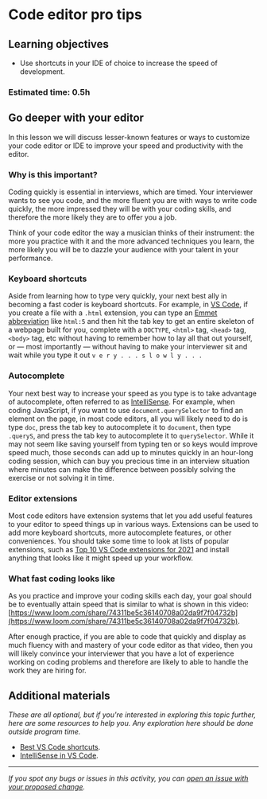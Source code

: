 # Code editor pro tips

## Learning objectives

- Use shortcuts in your IDE of choice to increase the speed of development.

### Estimated time: 0.5h

## Go deeper with your editor

In this lesson we will discuss lesser-known features or ways to customize your code editor or IDE to improve your speed and productivity with the editor.

### Why is this important?

Coding quickly is essential in interviews, which are timed. Your interviewer wants to see you code, and the more fluent you are with ways to write code quickly, the more impressed they will be with your coding skills, and therefore the more likely they are to offer you a job.

Think of your code editor the way a musician thinks of their instrument: the more you practice with it and the more advanced techniques you learn, the more likely you will be to dazzle your audience with your talent in your performance.

### Keyboard shortcuts

Aside from learning how to type very quickly, your next best ally in becoming a fast coder is keyboard shortcuts. For example, in [VS Code](https://code.visualstudio.com/), if you create a file with a `.html` extension, you can type an [Emmet abbreviation](https://docs.emmet.io/abbreviations/) like `html:5` and then hit the tab key to get an entire skeleton of a webpage built for you, complete with a `DOCTYPE`, `<html>` tag, `<head>` tag, `<body>` tag, etc without having to remember how to lay all that out yourself, or — most importantly — without having to make your interviewer sit and wait while you type it out `v e r y . . . s l o w l y . . .` 

### Autocomplete

Your next best way to increase your speed as you type is to take advantage of autocomplete, often referred to as [IntelliSense](https://en.wikipedia.org/wiki/Intelligent_code_completion). For example, when coding JavaScript, if you want to use `document.querySelector` to find an element on the page, in most code editors, all you will likely need to do is type `doc`, press the tab key to autocomplete it to `document`, then type `.queryS`, and press the tab key to autocomplete it to `querySelector`. While it may not seem like saving yourself from typing ten or so keys would improve speed much, those seconds can add up to minutes quickly in an hour-long coding session, which can buy you precious time in an interview situation where minutes can make the difference between possibly solving the exercise or not solving it in time.

### Editor extensions

Most code editors have extension systems that let you add useful features to your editor to speed things up in various ways. Extensions can be used to add more keyboard shortcuts, more autocomplete features, or other conveniences. You should take some time to look at lists of popular extensions, such as [Top 10 VS Code extensions for 2021](https://blog.logrocket.com/top-10-vs-code-extensions-2021/) and install anything that looks like it might speed up your workflow.

### What fast coding looks like

As you practice and improve your coding skills each day, your goal should be to eventually attain speed that is similar to what is shown in this video: [https://www.loom.com/share/74311be5c36140708a02da9f7f04732b](https://www.loom.com/share/74311be5c36140708a02da9f7f04732b).

After enough practice, if you are able to code that quickly and display as much fluency with and mastery of your code editor as that video, then you will likely convince your interviewer that you have a lot of experience working on coding problems and therefore are likely to able to handle the work they are hiring for.

## Additional materials

*These are all optional, but if you're interested in exploring this topic further, here are some resources to help you. Any exploration here should be done outside program time.*

- [Best VS Code shortcuts](https://efficientuser.com/2020/08/29/the-best-visual-studio-code-shortcuts/).
- [IntelliSense in VS Code](https://code.visualstudio.com/docs/editor/intellisense).

------

_If you spot any bugs or issues in this activity, you can [open an issue with your proposed change](https://github.com/microverseinc/curriculum-transversal-skills/blob/main/git-github/articles/open_issue.md)._